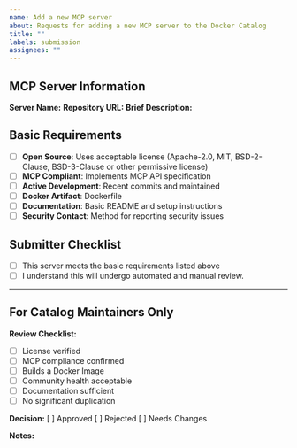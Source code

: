 ```yaml
---
name: Add a new MCP server
about: Requests for adding a new MCP server to the Docker Catalog
title: ""
labels: submission
assignees: ""
---
```


## MCP Server Information

**Server Name:**
**Repository URL:**
**Brief Description:**

## Basic Requirements

- [ ] **Open Source**: Uses acceptable license (Apache-2.0, MIT, BSD-2-Clause, BSD-3-Clause or other permissive license)
- [ ] **MCP Compliant**: Implements MCP API specification
- [ ] **Active Development**: Recent commits and maintained
- [ ] **Docker Artifact**: Dockerfile
- [ ] **Documentation**: Basic README and setup instructions
- [ ] **Security Contact**: Method for reporting security issues

## Submitter Checklist

- [ ] This server meets the basic requirements listed above
- [ ] I understand this will undergo automated and manual review.

---

## For Catalog Maintainers Only

**Review Checklist:**

- [ ] License verified
- [ ] MCP compliance confirmed
- [ ] Builds a Docker Image
- [ ] Community health acceptable
- [ ] Documentation sufficient
- [ ] No significant duplication

**Decision:** [ ] Approved [ ] Rejected [ ] Needs Changes

**Notes:**
